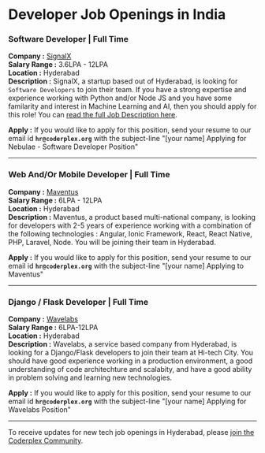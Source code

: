 # Developer Job Openings in India

### Software Developer | Full Time  
**Company :** [SignalX](http://www.signalx.ai)  
**Salary Range :** 3.6LPA - 12LPA  
**Location :** Hyderabad  
**Description :** SignalX, a startup based out of Hyderabad, is looking for `Software Developers` to join their team. If you have a strong expertise and experience working with Python and/or Node JS and you have some familarity and interest in Machine Learning and AI, then you should apply for this role! You can [read the full Job Description here](https://docs.google.com/document/d/10hFGJTf1RmSmJNzAGBWUWWLW3L02_hjK0_RWspQCYCU/edit?usp=sharing).

**Apply :** If you would like to apply for this position, send your resume to our email id **`hr@coderplex.org`** with the subject-line "[your name] Applying for Nebulae - Software Developer Position"  

<hr>

### Web And/Or Mobile Developer | Full Time  
**Company :** [Maventus](https://mavsocial.com/)  
**Salary Range :** 6LPA - 12LPA  
**Location :** Hyderabad  
**Description :** Maventus, a product based multi-national company, is looking for developers with 2-5 years of experience working with a combination of the following technologies : Angular, Ionic Framework, React, React Native, PHP, Laravel, Node. You will be joining their team in Hyderabad. 

**Apply :** If you would like to apply for this position, send your resume to our email id **`hr@coderplex.org`** with the subject-line "[your name] Applying to Maventus"  

<hr>

### Django / Flask Developer | Full Time  
**Company :** [Wavelabs](https://wavelabs.in)   
**Salary Range :** 6LPA-12LPA   
**Location :** Hyderabad  
**Description :** Wavelabs, a service based company from Hyderabad, is looking for a Django/Flask developers to join their team at Hi-tech City. You should have good experience working in a production environment, a good understanding of code architechture and scalabity, and have a good ability in problem solving and learning new technologies. 

**Apply :** If you would like to apply for this position, send your resume to our email id **`hr@coderplex.org`** with the subject-line "[your name] Applying for Wavelabs Position"  

<hr>

To receive updates for new tech job openings in Hyderabad, please [join the Coderplex Community](https://coderplex.org/join).
